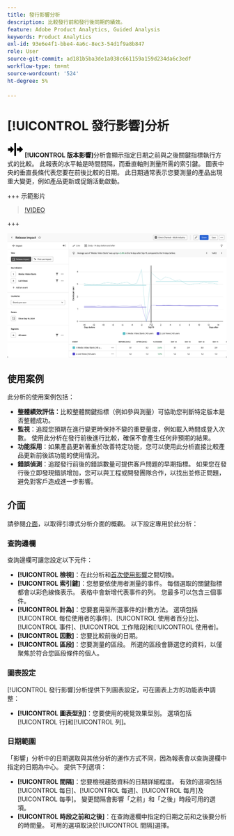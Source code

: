 ```yaml
---
title: 發行影響分析
description: 比較發行前和發行後同期的績效。
feature: Adobe Product Analytics, Guided Analysis
keywords: Product Analytics
exl-id: 93e6e4f1-bbe4-4a6c-8ec3-54d1f9a8b847
role: User
source-git-commit: ad181b5ba3de1a038c661159a159d234da6c3edf
workflow-type: tm+mt
source-wordcount: '524'
ht-degree: 5%

---
```


# [!UICONTROL 發行影響]分析

![版本](/help/assets/icons/Release.svg) **[!UICONTROL 版本影響]**&#x200B;分析會顯示指定日期之前與之後關鍵指標執行方式的比較。 此報表的水平軸是時間間隔，而垂直軸則測量所需的索引鍵。 圖表中央的垂直長條代表您要在前後比較的日期。 此日期通常表示您要測量的產品出現重大變更，例如產品更新或促銷活動啟動。

+++ 示範影片

>[!VIDEO](https://video.tv.adobe.com/v/3421665/?learn=on)

+++

![發行影響](../assets/release-impact.png)

## 使用案例

此分析的使用案例包括：

* **整體績效評估：**&#x200B;比較整體關鍵指標（例如參與測量）可協助您判斷特定版本是否整體成功。
* **監視**：追蹤您預期在進行變更時保持不變的重要量度，例如載入時間或登入次數。 使用此分析在發行前後進行比較，確保不會產生任何非預期的結果。
* **功能採用**：如果產品更新著重於改善特定功能，您可以使用此分析直接比較產品更新前後該功能的使用情況。
* **錯誤偵測**：追蹤發行前後的錯誤數量可提供客戶問題的早期指標。 如果您在發行後立即發現錯誤增加，您可以與工程或開發團隊合作，以找出並修正問題，避免對客戶造成進一步影響。

## 介面

請參閱[介面](../overview.md#interface)，以取得引導式分析介面的概觀。 以下設定專用於此分析：

### 查詢邊欄

查詢邊欄可讓您設定以下元件：

* **[!UICONTROL 檢視]**：在此分析和[首次使用影響](first-use-impact.md)之間切換。
* **[!UICONTROL 索引鍵]**：您想要依使用者測量的事件。 每個選取的關鍵指標都會以彩色線條表示。 表格中會新增代表事件的列。 您最多可以包含三個事件。
* **[!UICONTROL 計為]**：您要套用至所選事件的計數方法。 選項包括[!UICONTROL 每位使用者的事件]、[!UICONTROL 使用者百分比]、[!UICONTROL 事件]、[!UICONTROL 工作階段]和[!UICONTROL 使用者]。
* **[!UICONTROL 因數]**：您要比較前後的日期。
* **[!UICONTROL 區段]**：您要測量的區段。 所選的區段會篩選您的資料，以僅聚焦於符合您區段條件的個人。

### 圖表設定

[!UICONTROL 發行影響]分析提供下列圖表設定，可在圖表上方的功能表中調整：

* **[!UICONTROL 圖表型別]**：您要使用的視覺效果型別。 選項包括[!UICONTROL 行]和[!UICONTROL 列]。

### 日期範圍

「影響」分析中的日期選取與其他分析的運作方式不同，因為報表會以查詢邊欄中指定的日期為中心。 提供下列選項：

* **[!UICONTROL 間隔]**：您要檢視趨勢資料的日期詳細程度。 有效的選項包括[!UICONTROL 每日]、[!UICONTROL 每週]、[!UICONTROL 每月]及[!UICONTROL 每季]。 變更間隔會影響「之前」和「之後」時段可用的選項。
* **[!UICONTROL 時段之前和之後]**：在查詢邊欄中指定的日期之前和之後要分析的時間量。 可用的選項取決於[!UICONTROL 間隔]選擇。
